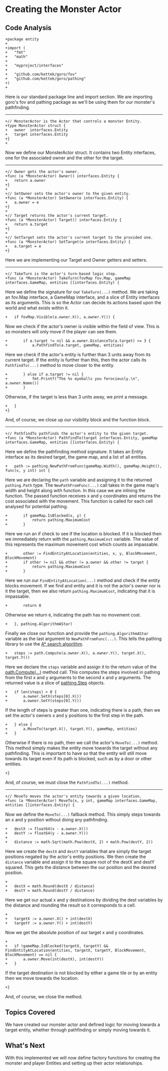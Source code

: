 # Creating the Monster Actor

## Code Analysis

```
+package entity
+
+import (
+	"fmt"
+	"math"
+
+	"myproject/interfaces"
+
+	"github.com/kettek/goro/fov"
+	"github.com/kettek/goro/pathing"
+)
+
```
Here is our standard package line and import section. We are importing goro's fov and pathing package as we'll be using them for our monster's pathfinding.

---
```
+// MonsterActor is the Actor that controls a monster Entity.
+type MonsterActor struct {
+	owner  interfaces.Entity
+	target interfaces.Entity
+}
+
```
Now we define our MonsterActor struct. It contains two Entity interfaces, one for the associated owner and the other for the target.

---
```
+// Owner gets the actor's owner.
+func (a *MonsterActor) Owner() interfaces.Entity {
+	return a.owner
+}
+
+// SetOwner sets the actor's owner to the given entity.
+func (a *MonsterActor) SetOwner(e interfaces.Entity) {
+	a.owner = e
+}
+
+// Target returns the actor's current target.
+func (a *MonsterActor) Target() interfaces.Entity {
+	return a.target
+}
+
+// SetTarget sets the actor's current target to the provided one.
+func (a *MonsterActor) SetTarget(e interfaces.Entity) {
+	a.target = e
+}
```
Here we are implementing our Target and Owner getters and setters.

---
```
+// TakeTurn is the actor's turn-based logic step.
+func (a *MonsterActor) TakeTurn(fovMap fov.Map, gameMap interfaces.GameMap, entities []interfaces.Entity) {
```
Here we define the signature for our `TakeTurn(...)` method. We are taking an fov.Map interface, a GameMap interface, and a slice of Entity interfaces as its arguments. This is so the Actor can decide its actions based upon the world and what exists within it.

```
+	if fovMap.Visible(a.owner.X(), a.owner.Y()) {
```
Now we check if the actor's owner is visible within the field of view. This is so monsters will only move if the player can see them.

```
+		if a.target != nil && a.owner.DistanceTo(a.target) >= 3 {
+			a.PathfindTo(a.target, gameMap, entities)
```
Here we check if the actor's entity is further than 3 units away from its current target. If the entity is further than this, then the actor calls its `PathfindTo(...)` method to move closer to the entity.

```
+		} else if a.target != nil {
+			fmt.Printf("The %s eyeballs you ferociously.\n", a.owner.Name())
+		}
```
Otherwise, if the target is less than 3 units away, we print a message.

```
+	}
+}
```
And, of course, we close up our visibility block and the function block.

---
```
+// PathfindTo pathfinds the actor's entity to the given target.
+func (a *MonsterActor) PathfindTo(target interfaces.Entity, gameMap interfaces.GameMap, entities []interfaces.Entity) {
```
Here we define the pathfinding method signature. It takes an Entity interface as its desired target, the game map, and a list of all entities.

```
+	path := pathing.NewPathFromFunc(gameMap.Width(), gameMap.Height(), func(x, y int) int {
```
Here we are declaring the `path` variable and assigning it to the returned `pathing.Path` type. The `NewPathFromFunc(...)` call takes in the game map's width and height along with function. In this case we are inlining the function. The passed function receives x and y coordinates and returns the cost associated with the movement. This function is called for each cell analysed for potential pathing.

```
+		if gameMap.IsBlocked(x, y) {
+			return pathing.MaximumCost
+		}
```
Here we run an if check to see if the location is blocked. If it is blocked then we immediately return with the `pathing.MaximumCost` variable. The value of this represents the maximum movement cost which counts as impassable.

```
+		other := FindEntityAtLocation(entities, x, y, BlockMovement, BlockMovement)
+		if other != nil && other != a.owner && other != target {
+			return pathing.MaximumCost
+		}
```
Here we run our `FindEntityAtLocation(...)` method and check if the entity blocks movement. If we find and entity and it is not the actor's owner nor is it the target, then we also return `pathing.MaximumCost`, indicating that it is impassable.

```
+		return 0
```
Otherwise we return `0`, indicating the path has no movement cost.

```
+	}, pathing.AlgorithmAStar)
```
Finally we close our function and provide the `pathing.AlgorithmAStar` variable as the last argument to `NewPathFromFunc(...)`. This tells the pathing library to use the [A* search algorithm](https://en.wikipedia.org/wiki/A*_search_algorithm).

```
+	steps := path.Compute(a.owner.X(), a.owner.Y(), target.X(), target.Y())
```
Here we declare the `steps` variable and assign it to the return value of the [path.Compute(...)](https://godoc.org/github.com/kettek/goro/pathing#PathAStar.Compute) method call. This computes the steps involved in pathing from the first x and y arguments to the second x and y arguments. The returned value is a slice of [pathing.Step](https://godoc.org/github.com/kettek/goro/pathing#Step) objects.

```
+	if len(steps) > 0 {
+		a.owner.SetX(steps[0].X())
+		a.owner.SetY(steps[0].Y())
```
If the length of steps is greater than one, indicating there is a path, then we set the actor's owners x and y positions to the first step in the path.

```
+	} else {
+		a.MoveTo(target.X(), target.Y(), gameMap, entities)
+	}
```
Otherwise if there is no path, then we call the actor's `MoveTo(...)` method. This method simply makes the entity move towards the target without any pathfinding. This is important to have so that the entity will still move towards its target even if its path is blocked, such as by a door or other entities.

```
+}
```
And, of course, we must close the `PathfindTo(...)` method.

---
```
+// MoveTo moves the actor's entity towards a given location.
+func (a *MonsterActor) MoveTo(x, y int, gameMap interfaces.GameMap, entities []interfaces.Entity) {
```
Now we define the `MoveTo(...)` fallback method. This simply steps towards an x and y position without doing any pathfinding.

```
+	destX := float64(x - a.owner.X())
+	destY := float64(y - a.owner.Y())
+
+	distance := math.Sqrt(math.Pow(destX, 2) + math.Pow(destY, 2))
```
Here we create the `destX` and `destY` variables that are simply the target positions negated by the actor's entity positions. We then create the `distance` variable and assign it to the square root of the destX and destY squared. This gets the distance between the our position and the desired position.

```
+
+	destX = math.Round(destX / distance)
+	destY = math.Round(destY / distance)
```
Here we get our actual x and y destinations by dividing the dest variables by the distance and rounding the result so it corresponds to a cell.

```
+
+	targetX := a.owner.X() + int(destX)
+	targetY := a.owner.Y() + int(destY)
```
Now we get the absolute position of our target x and y coordinates.

```
+
+	if !gameMap.IsBlocked(targetX, targetY) && FindEntityAtLocation(entities, targetX, targetY, BlockMovement, BlockMovement) == nil {
+		a.owner.Move(int(destX), int(destY))
+	}
```
If the target destination is not blocked by either a game tile or by an entity then we move towards the location.

```
+}
```
And, of course, we close the method.

## Topics Covered
We have created our monster actor and defined logic for moving towards a target entity, whether through pathfinding or simply moving towards it.

## What's Next
With this implemented we will now define factory functions for creating the monster and player Entities and setting up their actor relationships.